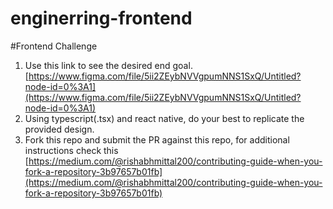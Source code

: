 # enginerring-frontend

#Frontend Challenge

1. Use this link to see the desired end goal. [https://www.figma.com/file/5ii2ZEybNVVgpumNNS1SxQ/Untitled?node-id=0%3A1](https://www.figma.com/file/5ii2ZEybNVVgpumNNS1SxQ/Untitled?node-id=0%3A1)
2. Using typescript(.tsx) and react native, do your best to replicate the provided design.
3. Fork this repo and submit the PR against this repo, for additional instructions check this [https://medium.com/@rishabhmittal200/contributing-guide-when-you-fork-a-repository-3b97657b01fb](https://medium.com/@rishabhmittal200/contributing-guide-when-you-fork-a-repository-3b97657b01fb)